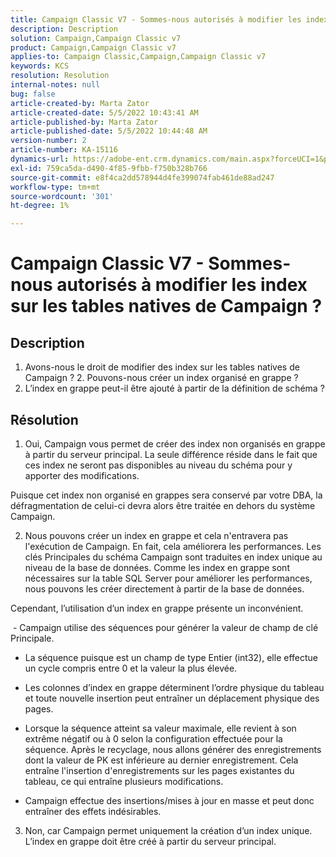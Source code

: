 ```yaml
---
title: Campaign Classic V7 - Sommes-nous autorisés à modifier les index sur les tables natives de Campaign ?
description: Description
solution: Campaign,Campaign Classic v7
product: Campaign,Campaign Classic v7
applies-to: Campaign Classic,Campaign,Campaign Classic v7
keywords: KCS
resolution: Resolution
internal-notes: null
bug: false
article-created-by: Marta Zator
article-created-date: 5/5/2022 10:43:41 AM
article-published-by: Marta Zator
article-published-date: 5/5/2022 10:44:48 AM
version-number: 2
article-number: KA-15116
dynamics-url: https://adobe-ent.crm.dynamics.com/main.aspx?forceUCI=1&pagetype=entityrecord&etn=knowledgearticle&id=126c1838-60cc-ec11-a7b5-6045bd00dbbc
exl-id: 759ca5da-d490-4f85-9fbb-f750b328b766
source-git-commit: e8f4ca2dd578944d4fe399074fab461de88ad247
workflow-type: tm+mt
source-wordcount: '301'
ht-degree: 1%

---
```


# Campaign Classic V7 - Sommes-nous autorisés à modifier les index sur les tables natives de Campaign ?

## Description


1. Avons-nous le droit de modifier des index sur les tables natives de Campaign ?
2. Pouvons-nous créer un index organisé en grappe ?
3. L’index en grappe peut-il être ajouté à partir de la définition de schéma ?


## Résolution


1. Oui, Campaign vous permet de créer des index non organisés en grappe à partir du serveur principal. La seule différence réside dans le fait que ces index ne seront pas disponibles au niveau du schéma pour y apporter des modifications. 

Puisque cet index non organisé en grappes sera conservé par votre DBA, la défragmentation de celui-ci devra alors être traitée en dehors du système Campaign.


2. Nous pouvons créer un index en grappe et cela n&#39;entravera pas l&#39;exécution de Campaign. En fait, cela améliorera les performances. Les clés Principales du schéma Campaign sont traduites en index unique au niveau de la base de données. Comme les index en grappe sont nécessaires sur la table SQL Server pour améliorer les performances, nous pouvons les créer directement à partir de la base de données.

Cependant, l’utilisation d’un index en grappe présente un inconvénient. 

 - Campaign utilise des séquences pour générer la valeur de champ de clé Principale.

- La séquence puisque est un champ de type Entier (int32), elle effectue un cycle compris entre 0 et la valeur la plus élevée.

- Les colonnes d’index en grappe déterminent l’ordre physique du tableau et toute nouvelle insertion peut entraîner un déplacement physique des pages.

- Lorsque la séquence atteint sa valeur maximale, elle revient à son extrême négatif ou à 0 selon la configuration effectuée pour la séquence. Après le recyclage, nous allons générer des enregistrements dont la valeur de PK est inférieure au dernier enregistrement. Cela entraîne l&#39;insertion d&#39;enregistrements sur les pages existantes du tableau, ce qui entraîne plusieurs modifications. 

- Campaign effectue des insertions/mises à jour en masse et peut donc entraîner des effets indésirables.


3. Non, car Campaign permet uniquement la création d’un index unique. L’index en grappe doit être créé à partir du serveur principal.

